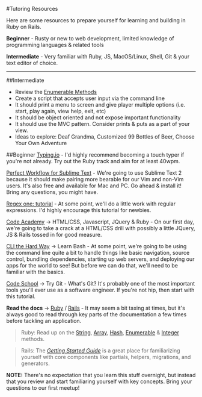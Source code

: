 #Tutoring Resources

Here are some resources to prepare yourself for learning and building in Ruby on Rails. 

__Beginner__ - Rusty or new to web development, limited knowledge of programming languages & related tools

__Intermediate__ - Very familiar with Ruby, JS, MacOS/Linux, Shell, Git & your text editor of choice.  

- - -

##Intermediate
- Review the [Enumerable Methods](http://ruby-doc.org/core-2.1.2/Enumerable.html)
- Create a script that accepts user input via the command line
- It should print a menu to screen and give player multiple options (i.e. start, play again, view help, exit, etc)
- It should be object oriented and not expose important functionality
- It should use the MVC pattern. Consider prints & puts as a part of your view. 
- Ideas to explore: Deaf Grandma, Customized 99 Bottles of Beer, Choose Your Own Adventure


##Beginner
  [Typing.io](https://typing.io/) - I'd highly recommend becoming a touch typer if you're not already. Try out the Ruby track and aim for at least 40wpm.

  [Perfect Workflow for Sublime Text](http://code.tutsplus.com/courses/perfect-workflow-in-sublime-text-2) - We're going to use Sublime Text 2 because it should make pairing more bearable for our Vim and non-Vim users. It's also free and available for Mac and PC. Go ahead & install it! Bring any questions, you might have. 

  [Regex one: tutorial](http://regexone.com/) - At some point, we'll do a little work with regular expressions. I'd highly encourage this tutorial for newbies.

  [Code Academy](http://www.codecademy.com/learn) -> HTML/CSS, Javascript, JQuery & Ruby - On our first day, we're going to take a crack at a HTML/CSS drill with possibly a little JQuery, JS & Rails tossed in for good measure.

  [CLI the Hard Way](http://cli.learncodethehardway.org/book/) -> Learn Bash - At some point, we're going to be using the command line quite a bit to handle things like basic navigation, source control, bundling dependencies, starting up web servers, and deploying our apps for the world to see! But before we can do that, we'll need to be familiar with the basics.

  [Code School](https://try.github.io/levels/1/challenges/1) -> Try Git - What's Git? It's probably one of the most important tools you'll ever use as a software engineer. If you're not hip, then start with this tutorial.

  __Read the docs__ -> [Ruby](http://ruby-doc.org/) / [Rails](http://guides.rubyonrails.org/) - It may seem a bit taxing at times, but it's always good to read through key parts of the documentation a few times before tackling an application. 

  > Ruby: Read up on the [String](http://ruby-doc.org/core-2.1.2/String.html), [Array](http://ruby-doc.org/core-2.1.2/Array.html), [Hash](http://ruby-doc.org/core-2.1.2/Hash.html), [Enumerable](http://ruby-doc.org/core-2.1.2/Enumerable.html) & [Integer](http://ruby-doc.org/core-2.1.2/Integer.html) methods.

  > Rails: The [_Getting Started Guide_](http://guides.rubyonrails.org/getting_started.html) is a great place for familiarizing yourself with core components like partials, helpers, migrations, and generators.

  __NOTE:__ There's no expectation that you learn this stuff overnight, but instead that you review and start familiaring yourself with key concepts. Bring your questions to our first meetup!

